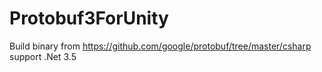 # Protobuf3ForUnity

Build binary from https://github.com/google/protobuf/tree/master/csharp support .Net 3.5
